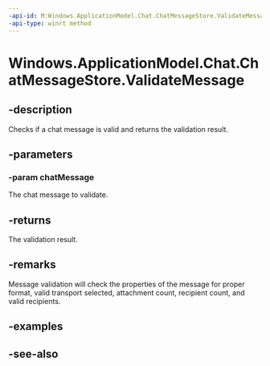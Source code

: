 ```yaml
---
-api-id: M:Windows.ApplicationModel.Chat.ChatMessageStore.ValidateMessage(Windows.ApplicationModel.Chat.ChatMessage)
-api-type: winrt method
---
```


<!-- Method syntax
public Windows.ApplicationModel.Chat.ChatMessageValidationResult ValidateMessage(Windows.ApplicationModel.Chat.ChatMessage chatMessage)
-->

# Windows.ApplicationModel.Chat.ChatMessageStore.ValidateMessage

## -description
Checks if a chat message is valid and returns the validation result.

## -parameters
### -param chatMessage
The chat message to validate.

## -returns
The validation result.

## -remarks
Message validation will check the properties of the message for proper format, valid transport selected, attachment count, recipient count, and valid recipients.

## -examples

## -see-also
